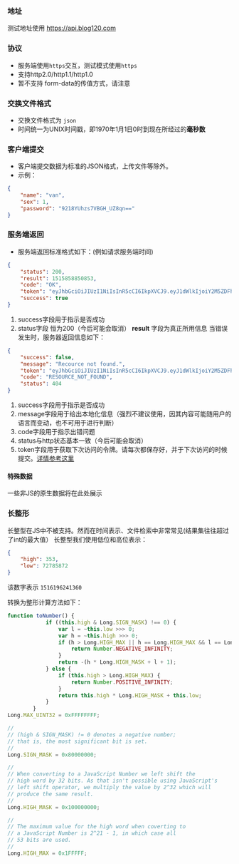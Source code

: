 ### 地址

测试地址使用 https://api.blog120.com

### 协议
* 服务端使用```https```交互，测试模式使用```https```
* 支持http2.0/http1.1/http1.0
* 暂不支持 form-data的传值方式，请注意

### 交换文件格式
* 交换文件格式为 ```json```
* 时间统一为UNIX时间戳，即1970年1月1日0时到现在所经过的**毫秒数**

### 客户端提交
* 客户端提交数据为标准的JSON格式，上传文件等除外。
* 示例：
```json
{
	"name": "van",
	"sex": 1,
	"password": "9218YUhzs7VBGH_UZ8qn=="
}
```

### 服务端返回
* 服务端返回标准格式如下：(例如请求服务端时间)
```json
{
    "status": 200,
    "result": 1515858850853,
    "code": "OK",
    "token": "eyJhbGciOiJIUzI1NiIsInR5cCI6IkpXVCJ9.eyJ1dWlkIjoiY2M5ZDFhNmEtYWJmMy00ODhlLThkZjItNjVmYTM0NDQ4YjQ5IiwibmFtZSI6ImVyaWMyIiwiZW1haWwiOiJzc2gyQGdtYWlsLmNvbSIsInBob25lIjoiMTM4MDAxMzgwMTAiLCJsYXN0TG9naW5UaW1lIjp7ImhpZ2giOjM1MywibG93Ijo3Mjc4NTg3Mn0sInJlZnJlc2hUaW1lIjp7ImhpZ2giOjM1MywibG93Ijo3Mjc4NTg3Mn0sImlhdCI6MTUxNjMzMTU5NSwiZXhwIjoxNTE4OTIzNTk1fQ.7JUQgE1uSuWTtRtkxCnbKFRSpSLVmtjtIZzknn237V8",
    "success": true
}
```
1. success字段用于指示是否成功
2. status字段 恒为200（今后可能会取消）
**result** 字段为真正所用信息
当错误发生时，服务器返回信息如下：
```json
{
    "success": false,
    "message": "Recource not found.",
    "token": "eyJhbGciOiJIUzI1NiIsInR5cCI6IkpXVCJ9.eyJ1dWlkIjoiY2M5ZDFhNmEtYWJmMy00ODhlLThkZjItNjVmYTM0NDQ4YjQ5IiwibmFtZSI6ImVyaWMyIiwiZW1haWwiOiJzc2gyQGdtYWlsLmNvbSIsInBob25lIjoiMTM4MDAxMzgwMTAiLCJsYXN0TG9naW5UaW1lIjp7ImhpZ2giOjM1MywibG93Ijo3Mjc4NTg3Mn0sInJlZnJlc2hUaW1lIjp7ImhpZ2giOjM1MywibG93Ijo3Mjc4NTg3Mn0sImlhdCI6MTUxNjMzMTU5NSwiZXhwIjoxNTE4OTIzNTk1fQ.7JUQgE1uSuWTtRtkxCnbKFRSpSLVmtjtIZzknn237V8",
    "code": "RESOURCE_NOT_FOUND",
    "status": 404
}
```
1. success字段用于指示是否成功
2. message字段用于给出本地化信息（强烈不建议使用，因其内容可能随用户的语言而变动，也不可用于进行判断）
3. code字段用于指示出错问题
4. status与http状态基本一致（今后可能会取消）
5. token字段用于获取下次访问的令牌。请每次都保存好，并于下次访问的时候提交。[详情参考这里](https://tools.ietf.org/html/rfc6750)

#### 特殊数据
一些非JS的原生数据将在此处展示

### 长整形
长整型在JS中不被支持。然而在时间表示、文件检索中非常常见(结果集往往超过了int的最大值）
长整型我们使用低位和高位表示：
```json
{
    "high": 353,
    "low": 72785872
}
```
该数字表示 ```1516196241360```

转换为整形计算方法如下：
```javascript
function toNumber() {
            if ((this.high & Long.SIGN_MASK) !== 0) {
                var l = ~this.low >>> 0;
                var h = ~this.high >>> 0;
                if (h > Long.HIGH_MAX || h == Long.HIGH_MAX && l == Long.MAX_UINT32) {
                    return Number.NEGATIVE_INFINITY;
                }
                return -(h * Long.HIGH_MASK + l + 1);
            } else {
                if (this.high > Long.HIGH_MAX) {
                    return Number.POSITIVE_INFINITY;
                }
                return this.high * Long.HIGH_MASK + this.low;
            }
        }
Long.MAX_UINT32 = 0xFFFFFFFF;

//
// (high & SIGN_MASK) != 0 denotes a negative number;
// that is, the most significant bit is set.
//
Long.SIGN_MASK = 0x80000000;

//
// When converting to a JavaScript Number we left shift the
// high word by 32 bits. As that isn't possible using JavaScript's
// left shift operator, we multiply the value by 2^32 which will
// produce the same result.
//
Long.HIGH_MASK = 0x100000000;

//
// The maximum value for the high word when coverting to
// a JavaScript Number is 2^21 - 1, in which case all
// 53 bits are used.
//
Long.HIGH_MAX = 0x1FFFFF;
```
